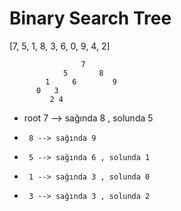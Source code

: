 # Binary Search Tree

[7, 5, 1, 8, 3, 6, 0, 9, 4, 2]

                    7
                5       8
            1     6        9
          0   3
             2 4

- root 7 --> sağında 8 , solunda 5
-      8 --> sağında 9
-      5 --> sağında 6 , solunda 1
-      1 --> sağında 3 , solunda 0
-      3 --> sağında 3 , solunda 2
